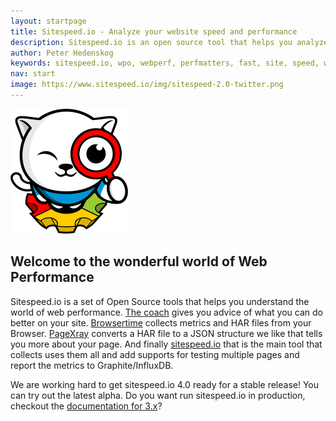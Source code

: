 ```yaml
---
layout: startpage
title: Sitespeed.io - Analyze your website speed and performance
description: Sitespeed.io is an open source tool that helps you analyze and optimize your website speed and performance, based on performance best practices. Run it locally or use it in your continuous integration. Download or fork it on Github!
author: Peter Hedenskog
keywords: sitespeed.io, wpo, webperf, perfmatters, fast, site, speed, web performance optimization, analyze, best practices, continous integration
nav: start
image: https://www.sitespeed.io/img/sitespeed-2.0-twitter.png
---
```

<img src="img/sitespeed.io-logo-large2.png" class="pull-left img-big" alt="Sitespeed.io logo" width="188" height="200" onLoad="window.performance.mark('logoTime');">

## Welcome to the wonderful world of Web Performance

Sitespeed.io is a set of Open Source tools that helps you understand the world of web performance. [The coach](/coach/) gives you advice of what you can do better on your site. [Browsertime](/browsertime/) collects metrics and HAR files from your Browser. [PageXray](/pagexray/) converts a HAR file to a JSON structure we like that tells you more about your page. And finally [sitespeed.io](/sitespeed.io/) that is the main tool that collects uses them all  and add supports for testing multiple pages and report the metrics to Graphite/InfluxDB.

We are working hard to get sitespeed.io 4.0 ready for a stable release! You can try out the latest alpha. Do you want run sitespeed.io in production, checkout the [documentation for 3.x](/3.x/)?
